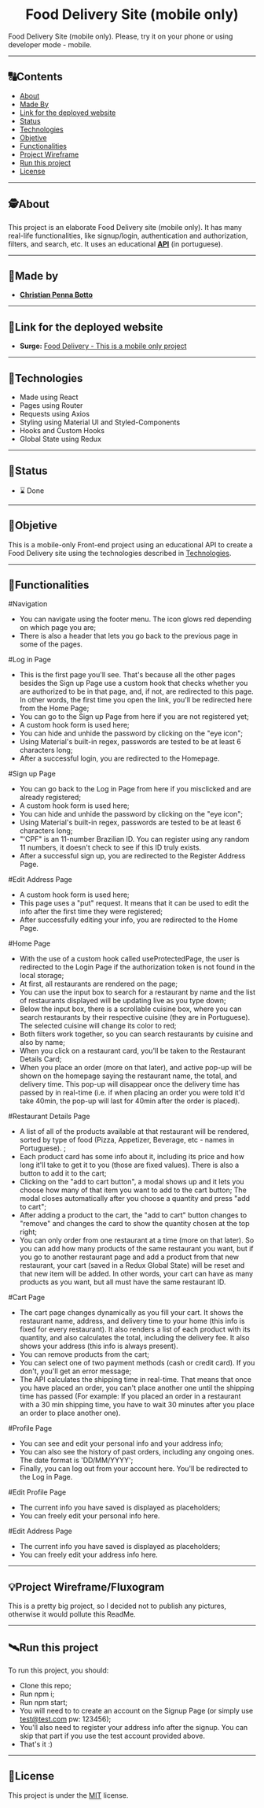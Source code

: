 <h1 align="center">
     Food Delivery Site (mobile only)
</h1>

Food Delivery Site (mobile only). Please, try it on your phone or using developer mode - mobile.


---

##  🔠Contents

<!--ts-->
   * [About](#about)
   * [Made By](#made-by)
   * [Link for the deployed website](#link-for-the-deployed-website)
   * [Status](#status)
   * [Technologies](#Technologies)
   * [Objetive](#objetive)
   * [Functionalities](#functionalities)
   * [Project Wireframe](#project-wireframe)
   * [Run this project](#run-this-project)
   * [License](#license)
<!--te-->


---

##  🕵About

This project is an elaborate Food Delivery site (mobile only). It has many real-life functionalities, like signup/login, authentication and authorization, filters, and search, etc. It uses an educational [**API**](https://documenter.getpostman.com/view/7549981/SWTEdGtT) (in portuguese). 

---

##  👨Made by

-  [**Christian Penna Botto**](https://github.com/chriss3008) 

---
## 🔗Link for the deployed website

- **Surge:** [Food Delivery - This is a mobile only project](https://food-delivery-christian-penna-botto.surge.sh/) 

---

## 🔭Technologies 

<!--ts-->
   * Made using React
   * Pages using Router
   * Requests using Axios
   * Styling using Material UI and Styled-Components
   * Hooks and Custom Hooks
   * Global State using Redux
<!--te-->


---
##  🧭Status 

 - ⌛ Done
 
---

##  🎯Objetive

This is a mobile-only Front-end project using an educational API to create a Food Delivery site using the technologies described in [Technologies](#Technologies).

---

##  🔨Functionalities

#Navigation
   * You can navigate using the footer menu. The icon glows red depending on which page you are;
   * There is also a header that lets you go back to the previous page in some of the pages.

 #Log in Page
   * This is the first page you'll see. That's because all the other pages besides the Sign up Page use a custom hook that checks whether you are authorized to be in that page, and, if not, are redirected to this page. In other words, the first time you open the link, you'll be redirected here from the Home Page;
   * You can go to the Sign up Page from here if you are not registered yet;
   * A custom hook form is used here;
   * You can hide and unhide the password by clicking on the "eye icon";
   * Using Material's built-in regex, passwords are tested to be at least 6 characters long;
   * After a successful login, you are redirected to the Homepage.

#Sign up Page
   * You can go back to the Log in Page from here if you misclicked and are already registered;
   * A custom hook form is used here;
   * You can hide and unhide the password by clicking on the "eye icon";
   * Using Material's built-in regex, passwords are tested to be at least 6 characters long;
   * "'CPF" is an 11-number Brazilian ID. You can register using any random 11 numbers, it doesn't check to see if this ID truly exists.
   * After a successful sign up, you are redirected to the Register Address Page.

#Edit Address Page
   * A custom hook form is used here;
   * This page uses a "put" request. It means that it can be used to edit the info after the first time they were registered;
   * After successfully editing your info, you are redirected to the Home Page.

#Home Page
   * With the use of a custom hook called useProtectedPage, the user is redirected to the Login Page if the authorization  token is not found in the local storage;
   * At first, all restaurants are rendered on the page;
   * You can use the input box to search for a restaurant by name and the list of restaurants displayed will be updating live as you type down;
   * Below the input box, there is a scrollable cuisine box, where you can search restaurants by their respective cuisine (they are in Portuguese). The selected cuisine will change its color to red;
   * Both filters work together, so you can search restaurants by cuisine and also by name;
   * When you click on a restaurant card, you'll be taken to the Restaurant Details Card;
   * When you place an order (more on that later), and active pop-up will be shown on the homepage saying the restaurant name, the total, and delivery time. This pop-up will disappear once the delivery time has passed by in real-time (i.e. if when placing an order you were told it'd take 40min, the pop-up will last for 40min after the order is placed).

 #Restaurant Details Page
   * A list of all of the products available at that restaurant will be rendered, sorted by type of food (Pizza, Appetizer, Beverage, etc - names in Portuguese). ;
   * Each product card has some info about it, including its price and how long it'll take to get it to you (those are fixed values). There is also a button to add it to the cart;
   * Clicking on the "add to cart button", a modal shows up and it lets you choose how many of that item you want to add to the cart button; The modal closes automatically after you choose a quantity and press "add to cart"; 
   * After adding a product to the cart, the "add to cart" button changes to "remove" and changes the card to show the quantity chosen at the top right;
   * You can only order from one restaurant at a time (more on that later). So you can add how many products of the same restaurant you want, but if you go to another restaurant page and add a product from that new restaurant, your cart (saved in a Redux Global State) will be reset and that new item will be added. In other words, your cart can have as many products as you want, but all must have the same restaurant ID.

   #Cart Page
   * The cart page changes dynamically as you fill your cart. It shows the restaurant name, address, and delivery time to your home (this info is fixed for every restaurant). It also renders a list of each product with its quantity, and also calculates the total, including the delivery fee. It also shows your address (this info is always present).
   * You can remove products from the cart;
   * You can select one of two payment methods (cash or credit card). If you don't, you'll get an error message;
   * The API calculates the shipping time in real-time. That means that once you have placed an order, you can't place another one until the shipping time has passed (For example: If you placed an order in a restaurant with a 30 min shipping time, you have to wait 30 minutes after you place an order to place another one).

 #Profile Page
   * You can see and edit your personal info and your address info;
   * You can also see the history of past orders, including any ongoing ones. The date format is 'DD/MM/YYYY';
   * Finally, you can log out from your account here. You'll be redirected to the Log in Page.

 #Edit Profile Page
   * The current info you have saved is displayed as placeholders;
   * You can freely edit your personal info here.

 #Edit Address Page
   * The current info you have saved is displayed as placeholders;
   * You can freely edit your address info here.



---

## 💡Project Wireframe/Fluxogram

This is a pretty big project, so I decided not to publish any pictures, otherwise it would pollute this ReadMe.

---


## 🛰Run this project



To run this project, you should:

- Clone this repo;
- Run npm i;
- Run npm start;
- You will need to to create an account on the Signup Page (or simply use test@test.com pw: 123456);
- You'll also need to register your address info after the signup. You can skip that part if you use the test account provided above.
- That's it :)


---

## 📝License

This project is under the [MIT](./LICENSE) license.

